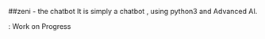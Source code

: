 ##zeni - the chatbot
    It is simply a chatbot , using python3 and Advanced AI.


: Work on Progress
